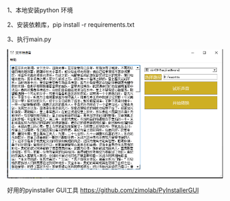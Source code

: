1、本地安装python  环境


2、安装依赖库，pip install -r requirements.txt


3、执行main.py


![Alt text](image.png)


好用的pyinstaller GUI工具
https://github.com/zimolab/PyInstallerGUI